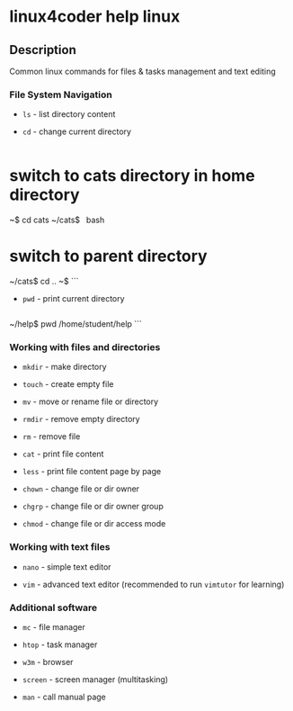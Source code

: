# linux4coder help linux

## Description

Common linux commands for files & tasks management and text editing

### File System Navigation

* `ls` - list directory content

* `cd` - change current directory

	```bash
# switch to cats directory in home directory
~$ cd cats
~/cats$
	```
	```bash
# switch to parent directory
~/cats$ cd ..
~$
	```

* `pwd` - print current directory

	```bash
~/help$ pwd
/home/student/help
	```

### Working with files and directories

* `mkdir` - make directory

* `touch` - create empty file

* `mv` - move or rename file or directory

* `rmdir` - remove empty directory

* `rm` - remove file

* `cat` - print file content

* `less` - print file content page by page

* `chown` - change file or dir owner

* `chgrp` - change file or dir owner group

* `chmod` - change file or dir access mode

### Working with text files

* `nano` - simple text editor

* `vim` - advanced text editor (recommended to run `vimtutor` for learning)

### Additional software

* `mc` - file manager

* `htop` - task manager

* `w3m` - browser

* `screen` - screen manager (multitasking)

* `man` - call manual page
